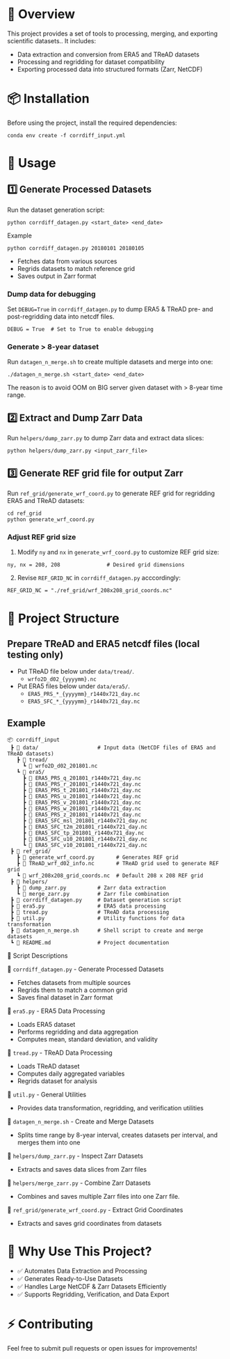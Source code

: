 # 📌 Overview
This project provides a set of tools to processing, merging, and exporting scientific datasets.. It includes:

- Data extraction and conversion from ERA5 and TReAD datasets
- Processing and regridding for dataset compatibility
- Exporting processed data into structured formats (Zarr, NetCDF)

# 📦 Installation

Before using the project, install the required dependencies:

```
conda env create -f corrdiff_input.yml
```

# 🚀 Usage

## 1️⃣ Generate Processed Datasets

Run the dataset generation script:

`python corrdiff_datagen.py <start_date> <end_date>`

Example

`python corrdiff_datagen.py 20180101 20180105`

- Fetches data from various sources
- Regrids datasets to match reference grid
- Saves output in Zarr format

### Dump data for debugging
Set `DEBUG=True` in `corrdiff_datagen.py` to dump ERA5 & TReAD pre- and post-regridding data into netcdf files.

```
DEBUG = True  # Set to True to enable debugging
```

### Generate > 8-year dataset

Run `datagen_n_merge.sh` to create multiple datasets and merge into one:

`./datagen_n_merge.sh <start_date> <end_date>`

The reason is to avoid OOM on BIG server given dataset with > 8-year time range.

## 2️⃣ Extract and Dump Zarr Data

Run `helpers/dump_zarr.py` to dump Zarr data and extract data slices:

`python helpers/dump_zarr.py <input_zarr_file>`

## 3️⃣ Generate REF grid file for output Zarr

Run `ref_grid/generate_wrf_coord.py` to generate REF grid for regridding ERA5 and TReAD datasets:

```
cd ref_grid
python generate_wrf_coord.py
```

### Adjust REF grid size

1. Modify `ny` and `nx` in `generate_wrf_coord.py` to customize REF grid size:

```
ny, nx = 208, 208               # Desired grid dimensions
```

2. Revise `REF_GRID_NC` in `corrdiff_datagen.py` acccordingly:

```
REF_GRID_NC = "./ref_grid/wrf_208x208_grid_coords.nc"
```

# 📂 Project Structure

## Prepare TReAD and ERA5 netcdf files (local testing only)
- Put TReAD file below under `data/tread/`.
  - `wrfo2D_d02_{yyyymm}.nc`
- Put ERA5 files below under `data/era5/`.
  - `ERA5_PRS_*_{yyyymm}_r1440x721_day.nc`
  - `ERA5_SFC_*_{yyyymm}_r1440x721_day.nc`

## Example

```
📦 corrdiff_input
 ┣ 📂 data/                   # Input data (NetCDF files of ERA5 and TReAD datasets)
   ┣ 📂 tread/
     ┗ 📜 wrfo2D_d02_201801.nc
   ┗ 📂 era5/
     ┣ 📜 ERA5_PRS_q_201801_r1440x721_day.nc
     ┣ 📜 ERA5_PRS_r_201801_r1440x721_day.nc
     ┣ 📜 ERA5_PRS_t_201801_r1440x721_day.nc
     ┣ 📜 ERA5_PRS_u_201801_r1440x721_day.nc
     ┣ 📜 ERA5_PRS_v_201801_r1440x721_day.nc
     ┣ 📜 ERA5_PRS_w_201801_r1440x721_day.nc
     ┣ 📜 ERA5_PRS_z_201801_r1440x721_day.nc
     ┣ 📜 ERA5_SFC_msl_201801_r1440x721_day.nc
     ┣ 📜 ERA5_SFC_t2m_201801_r1440x721_day.nc
     ┣ 📜 ERA5_SFC_tp_201801_r1440x721_day.nc
     ┣ 📜 ERA5_SFC_u10_201801_r1440x721_day.nc
     ┗ 📜 ERA5_SFC_v10_201801_r1440x721_day.nc
 ┣ 📂 ref_grid/
   ┣ 📜 generate_wrf_coord.py       # Generates REF grid
   ┣ 📜 TReAD_wrf_d02_info.nc       # TReAD grid used to generate REF grid
   ┗ 📜 wrf_208x208_grid_coords.nc  # Default 208 x 208 REF grid
 ┣ 📂 helpers/
   ┣ 📜 dump_zarr.py          # Zarr data extraction
   ┗ 📜 merge_zarr.py         # Zarr file combination
 ┣ 📜 corrdiff_datagen.py     # Dataset generation script
 ┣ 📜 era5.py                 # ERA5 data processing
 ┣ 📜 tread.py                # TReAD data processing
 ┣ 📜 util.py                 # Utility functions for data transformation
 ┣ 📜 datagen_n_merge.sh      # Shell script to create and merge datasets
 ┗ 📜 README.md               # Project documentation
```

📜 Script Descriptions

🔹 `corrdiff_datagen.py` - Generate Processed Datasets
  - Fetches datasets from multiple sources
  - Regrids them to match a common grid
  - Saves final dataset in Zarr format

🔹 `era5.py` - ERA5 Data Processing
  - Loads ERA5 dataset
  - Performs regridding and data aggregation
  - Computes mean, standard deviation, and validity

🔹 `tread.py` - TReAD Data Processing
  - Loads TReAD dataset
  - Computes daily aggregated variables
  - Regrids dataset for analysis

🔹 `util.py` - General Utilities
  - Provides data transformation, regridding, and verification utilities

🔹 `datagen_n_merge.sh` - Create and Merge Datasets
  - Splits time range by 8-year interval, creates datasets per interval, and merges them into one

🔹 `helpers/dump_zarr.py` - Inspect Zarr Datasets
  - Extracts and saves data slices from Zarr files

🔹 `helpers/merge_zarr.py` - Combine Zarr Datasets
  - Combines and saves multiple Zarr files into one Zarr file.

🔹 `ref_grid/generate_wrf_coord.py` - Extract Grid Coordinates
  - Extracts and saves grid coordinates from datasets

# 🎯 Why Use This Project?

- ✅ Automates Data Extraction and Processing
- ✅ Generates Ready-to-Use Datasets
- ✅ Handles Large NetCDF & Zarr Datasets Efficiently
- ✅ Supports Regridding, Verification, and Data Export

# ⚡ Contributing

Feel free to submit pull requests or open issues for improvements!
